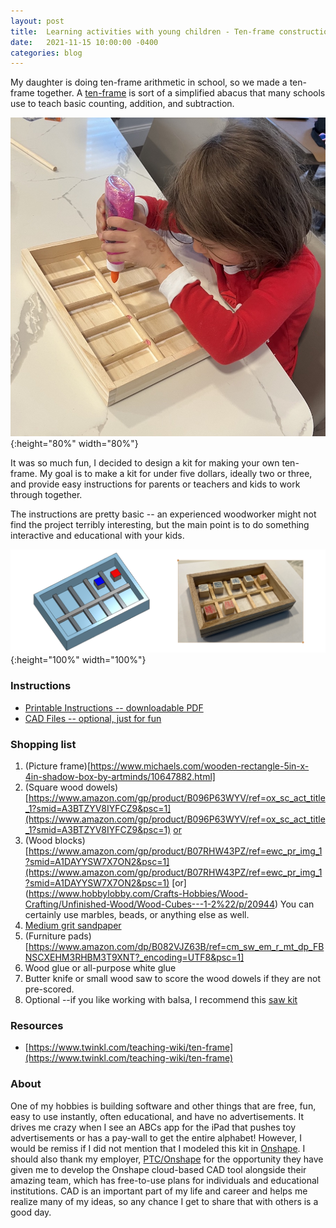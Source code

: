 ```yaml
---
layout: post
title:  Learning activities with young children - Ten-frame construction kit
date:   2021-11-15 10:00:00 -0400
categories: blog
---
```

My daughter is doing ten-frame arithmetic in school, so we made a ten-frame together.  A [ten-frame](https://www.twinkl.com/teaching-wiki/ten-frame) is sort of a simplified abacus that many
schools use to teach basic counting, addition, and subtraction.

![Ten frame in progress](/assets/images/ten_frame_progress.jpg){:height="80%" width="80%"}

It was so much fun, I decided to design a kit for making your own ten-frame.
My goal is to make a kit for under five dollars, ideally two or three, and provide easy instructions for parents or teachers and kids to work through together.

The instructions are pretty basic --
an experienced woodworker might not find the project terribly interesting, but the main point is to do something interactive and educational with your kids.

![Ten frame kit](/assets/images/ten_frame.png){:height="100%" width="100%"}

### Instructions
* [Printable Instructions -- downloadable PDF](/assets/images/ten_frame.pdf)
* [CAD Files -- optional, just for fun](https://cad.onshape.com/documents/033ab6e463a810fad8bfef37/w/a2aa6eac0668a06b18d959c6/e/ce30e75c3017520dc9c206f1)

### Shopping list
1.  (Picture frame)[https://www.michaels.com/wooden-rectangle-5in-x-4in-shadow-box-by-artminds/10647882.html]
2.  (Square wood dowels)[https://www.amazon.com/gp/product/B096P63WYV/ref=ox_sc_act_title_1?smid=A3BTZYV8IYFCZ9&psc=1](https://www.amazon.com/gp/product/B096P63WYV/ref=ox_sc_act_title_1?smid=A3BTZYV8IYFCZ9&psc=1)
[or](https://www.michaels.com/12in-wooden-square-dowels-by-creatology/10422270.html)
3.  (Wood blocks)[https://www.amazon.com/gp/product/B07RHW43PZ/ref=ewc_pr_img_1?smid=A1DAYYSW7X7ON2&psc=1](https://www.amazon.com/gp/product/B07RHW43PZ/ref=ewc_pr_img_1?smid=A1DAYYSW7X7ON2&psc=1) [or]
(https://www.hobbylobby.com/Crafts-Hobbies/Wood-Crafting/Unfinished-Wood/Wood-Cubes---1-2%22/p/20944)
You can certainly use marbles, beads, or anything else as well.
4.  [Medium grit sandpaper](https://www.amazon.com/dp/B08D3CBY1V/ref=cm_sw_em_r_mt_dp_TTFDTC8EBJFHXN1F8NKF?_encoding=UTF8&psc=1)
5.  (Furniture pads)[https://www.amazon.com/dp/B082VJZ63B/ref=cm_sw_em_r_mt_dp_FBNSCXEHM3RHBM3T9XNT?_encoding=UTF8&psc=1]
6.  Wood glue or all-purpose white glue
7.  Butter knife or small wood saw to score the wood dowels if they are not pre-scored.
8.  Optional --if you like working with balsa, I recommend this [saw kit](https://www.amazon.com/dp/B000BRBZYC/ref=cm_sw_em_r_mt_dp_KX84M5283GT5BBT9V497?_encoding=UTF8&psc=1)

### Resources
* [https://www.twinkl.com/teaching-wiki/ten-frame](https://www.twinkl.com/teaching-wiki/ten-frame)

### About
One of my hobbies is building software and other things that are free, fun, easy to use instantly, often educational, and have no advertisements.
It drives me crazy when I see an ABCs app for the iPad that pushes toy advertisements or has a pay-wall to get the
entire alphabet!  However, I would be remiss if I did not mention that I modeled this kit in [Onshape](https://www.onshape.com).  I should also thank my employer, [PTC/Onshape](https://www.onshape.com) for the opportunity they have given me to develop the Onshape cloud-based CAD tool alongside their amazing team, which has free-to-use plans for individuals and educational institutions.  CAD is an important part of my life and career and helps me realize many of my ideas, so any chance I get to share that with others is a good day.
